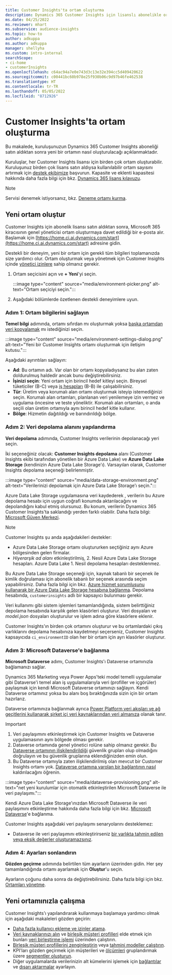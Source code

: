 ```yaml
---
title: Customer Insights'ta ortam oluşturma
description: Dynamics 365 Customer Insights için lisanslı abonelikle ortam oluşturma adımları.
ms.date: 04/25/2022
ms.reviewer: mhart
ms.subservice: audience-insights
ms.topic: how-to
author: adkuppa
ms.author: adkuppa
manager: shellyha
ms.custom: intro-internal
searchScope:
- ci-home
- customerInsights
ms.openlocfilehash: c64ac94a7e0e743d3c13e32e394cc5d409420622
ms.sourcegitcommit: c00441bc60b978e25f930b06c9d97b46fe462538
ms.translationtype: HT
ms.contentlocale: tr-TR
ms.lasthandoff: 05/05/2022
ms.locfileid: "8712926"
---
```

# <a name="create-an-environment-in-customer-insights"></a>Customer Insights'ta ortam oluşturma

Bu makalede, kuruluşunuzun Dynamics 365 Customer Insights aboneliği satın aldıktan sonra yeni bir ortamın nasıl oluşturulacağı açıklanmaktadır. 

Kuruluşlar, her Customer Insights lisansı için birden çok ortam oluşturabilir. Kuruluşunuz birden çok lisans satın aldıysa kullanılabilir ortam sayısını artırmak için [destek ekibimize](https://go.microsoft.com/fwlink/?linkid=2079641) başvurun. Kapasite ve eklenti kapasitesi hakkında daha fazla bilgi için bkz. [Dynamics 365 lisans kılavuzu](https://go.microsoft.com/fwlink/?LinkId=866544).

> [!NOTE]
> Servisi denemek istiyorsanız, bkz. [Deneme ortamı kurma](trial-signup.md).

## <a name="create-a-new-environment"></a>Yeni ortam oluştur

Customer Insights için abonelik lisansı satın aldıktan sonra, Microsoft 365 kiracısının genel yöneticisi ortam oluşturmaya davet edildiği bir e-posta alır. Başlamak için [https://home.ci.ai.dynamics.com/start](https://home.ci.ai.dynamics.com/start) adresine gidin. 

Destekli bir deneyim, yeni bir ortam için gerekli tüm bilgileri toplamanızda size yardımcı olur. Ortam oluşturmak veya yönetmek için Customer Insights içinde [yönetici izinlere](permissions.md) sahip olmanız gerekir.

1. Ortam seçicisini açın ve **+ Yeni**'yi seçin.
  
   :::image type="content" source="media/environment-picker.png" alt-text="Ortam seçiciyi seçin.":::

1. Aşağıdaki bölümlerde özetlenen destekli deneyimlere uyun.

### <a name="step-1-provide-environment-information"></a>Adım 1: Ortam bilgilerini sağlayın

**Temel bilgi** adımında, ortamı sıfırdan mı oluşturmak yoksa [başka ortamdan veri kopyalamak](manage-environments.md#copy-the-environment-configuration) mı istediğinizi seçin.

   :::image type="content" source="media/environment-settings-dialog.png" alt-text="Yeni bir Customer Insights ortamı oluşturmak için iletişim kutusu.":::

Aşağıdaki ayrıntıları sağlayın:
   - **Ad**: Bu ortamın adı. Var olan bir ortamı kopyaladıysanız bu alan zaten doldurulmuş haldedir ancak bunu değiştirebilirsiniz.
   - **İşinizi seçin**: Yeni ortam için birincil hedef kitleyi seçin. Bireysel tüketiciler (B-C) veya [iş hesapları](work-with-business-accounts.md) (B-B) ile çalışabilirsiniz.
   - **Tür**: Üretim veya korumalı alan ortamı oluşturmak isteyip istemediğinizi seçin. Korumalı alan ortamları, planlanan veri yenilemeye izin vermez ve uygulama öncesine ve teste yöneliktir. Korumalı alan ortamları, o anda seçili olan üretim ortamıyla aynı birincil hedef kitle kullanır.
   - **Bölge**: Hizmetin dağıtıldığı ve barındırıldığı bölge.

### <a name="step-2-configure-data-storage"></a>Adım 2: Veri depolama alanını yapılandırma

**Veri depolama** adımında, Customer Insights verilerinin depolanacağı yeri seçin.

İki seçeneğiniz olacak: **Customer Insights depolama** alanı (Customer Insights ekibi tarafından yönetilen bir Azure Data Lake) ve **Azure Data Lake Storage** (kendinizin Azure Data Lake Storage'ı). Varsayılan olarak, Customer Insights depolama seçeneği belirlenmiştir.

:::image type="content" source="media/data-storage-environment.png" alt-text="Verilerinizi depolamak için Azure Data Lake Storage'ı seçin.":::

Azure Data Lake Storage uygulamasına veri kaydederek , verilerin bu Azure depolama hesabı için uygun coğrafi konumda aktarılacağını ve depolandığını kabul etmiş olursunuz. Bu konum, verilerin Dynamics 365 Customer Insights'ta saklandığı yerden farklı olabilir. Daha fazla bilgi: [Microsoft Güven Merkezi](https://www.microsoft.com/trust-center).

> [!NOTE]
> Customer Insights şu anda aşağıdakileri destekler:  
> - Azure Data Lake Storage ortamı oluştururken seçtiğiniz aynı Azure bölgesinden gelen firmalar.
> - *Hiyerarşik ad alanı* etkinleştirilmiş, 2. Nesil Azure Data Lake Storage hesapları. Azure Data Lake 1. Nesil depolama hesapları desteklenmez.

Bu Azure Data Lake Storage seçeneği için, kaynak tabanlı bir seçenek ile kimlik doğrulaması için abonelik tabanlı bir seçenek arasında seçim yapabilirsiniz. Daha fazla bilgi için bkz. [Azure hizmet sorumlusunu kullanarak bir Azure Data Lake Storage hesabına bağlanma](connect-service-principal.md). Depolama hesabında, `customerinsights` adlı bir kapsayıcı bulunması gerekir.

Veri kullanımı gibi sistem işlemleri tamamlandığında, sistem belirttiğiniz depolama hesabında karşılık gelen klasörleri oluşturur. Veri dosyaları ve *model.json* dosyaları oluşturulur ve işlem adına göre klasörlere eklenir.

Customer Insights'ın birden çok ortamını oluşturur ve bu ortamlardaki çıkış varlıklarını depolama hesabınıza kaydetmeyi seçerseniz, Customer Insights kapsayıcıda `ci_environmentID` olan her bir ortam için ayrı klasörler oluşturur.

### <a name="step-3-connect-to-microsoft-dataverse"></a>Adım 3: Microsoft Dataverse'e bağlanma
   
**Microsoft Dataverse** adımı, Customer Insights'ı Dataverse ortamınızla bağlamanızı sağlar.

Dynamics 365 Marketing veya Power Apps'teki model temelli uygulamalar gibi Dataverse'i temel alan iş uygulamalarıyla veri (profiller ve içgörüler) paylaşmak için kendi Microsoft Dataverse ortamınızı sağlayın. Kendi Dataverse ortamınız yoksa bu alanı boş bıraktığınızda sizin için bir ortam hazırlarız.

Dataverse ortamınıza bağlanmak ayrıca [Power Platform veri akışları ve ağ geçitlerini kullanarak şirket içi veri kaynaklarından veri almanıza](data-sources.md#add-data-from-on-premises-data-sources) olanak tanır.

> [!IMPORTANT]
> 1. Veri paylaşımını etkinleştirmek için Customer Insights ve Dataverse uygulamasının aynı bölgede olması gerekir.
> 1. Dataverse ortamında genel yönetici rolüne sahip olmanız gerekir. Bu [Dataverse ortamının ilişkilendirildiği](/power-platform/admin/control-user-access#associate-a-security-group-with-a-dataverse-environment) güvenlik grupları olup olmadığını doğrulayın ve bu güvenlik gruplarına eklendiğinizden emin olun.
> 1. Bu Dataverse ortamıyla zaten ilişkilendirilmiş olan mevcut bir Customer Insights ortamı yok. [Dataverse ortamına varolan bir bağlantının nasıl](manage-environments.md#remove-an-existing-connection-to-a-dataverse-environment) kaldırılacağını öğrenin.

:::image type="content" source="media/dataverse-provisioning.png" alt-text="net yeni kurulumlar için otomatik etkinleştirilen Microsoft Dataverse ile veri paylaşımı.":::

Kendi Azure Data Lake Storage'ınızdan Microsoft Dataverse ile veri paylaşımını etkinleştirme hakkında daha fazla bilgi için bkz. [Microsoft Dataverse](manage-environments.md#connect-to-microsoft-dataverse)'e bağlanma.

Customer Insights aşağıdaki veri paylaşımı senaryolarını desteklemez:
- Dataverse ile veri paylaşımını etkinleştirirseniz [bir varlıkta tahmin edilen veya eksik değerler oluşturamazsınız](predictions.md).

### <a name="step-4-finalize-the-settings"></a>Adım 4: Ayarları sonlandırın

**Gözden geçirme** adımında belirtilen tüm ayarların üzerinden gidin. Her şey tamamlandığında ortamı ayarlamak için **Oluştur**'u seçin. 

Ayarların çoğunu daha sonra da değiştirebilirsiniz. Daha fazla bilgi için bkz. [Ortamları yönetme](manage-environments.md).

## <a name="work-with-your-new-environment"></a>Yeni ortamınızla çalışma

Customer Insights'ı yapılandırarak kullanmaya başlamaya yardımcı olmak için aşağıdaki makaleleri gözden geçirin: 

- [Daha fazla kullanıcı ekleme ve izinler atama](permissions.md).
- [Veri kaynaklarınızı alın](data-sources.md) ve [birleşik müşteri profilleri](customer-profiles.md) elde etmek için bunları [veri birleştirme işlemi](data-unification.md) üzerinden çalıştırın.
- [Birleşik müşteri profillerini zenginleştirin](enrichment-hub.md) veya [tahmini modeller çalıştırın](predictions-overview.md).
- KPI'ları gözden geçirmek için müşterileri ve [ölçümleri](measures.md) gruplandırmak üzere [segmentler oluşturun](segments.md).
- Diğer uygulamalarda verilerinizin alt kümelerini işlemek için [bağlantılar](connections.md) ve [dışarı aktarmalar](export-destinations.md) ayarlayın.
